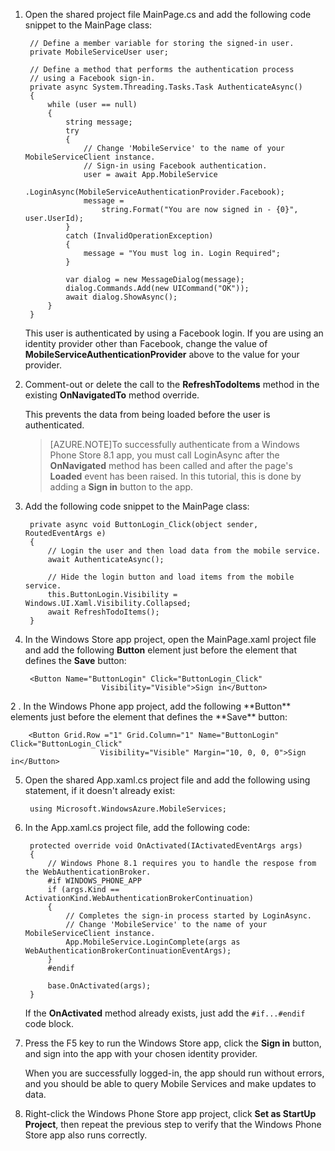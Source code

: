 
1. Open the shared project file MainPage.cs and add the following code snippet to the MainPage class:
	
		// Define a member variable for storing the signed-in user. 
        private MobileServiceUser user;

		// Define a method that performs the authentication process
		// using a Facebook sign-in. 
        private async System.Threading.Tasks.Task AuthenticateAsync()
        {
            while (user == null)
            {
                string message;
                try
                {
					// Change 'MobileService' to the name of your MobileServiceClient instance.
					// Sign-in using Facebook authentication.
                    user = await App.MobileService
                        .LoginAsync(MobileServiceAuthenticationProvider.Facebook);
                    message = 
                        string.Format("You are now signed in - {0}", user.UserId);
                }
                catch (InvalidOperationException)
                {
                    message = "You must log in. Login Required";
                }
                        
                var dialog = new MessageDialog(message);
                dialog.Commands.Add(new UICommand("OK"));
                await dialog.ShowAsync();
            }
        }

    This user is authenticated by using a Facebook login. If you are using an identity provider other than Facebook, change the value of **MobileServiceAuthenticationProvider** above to the value for your provider.

3. Comment-out or delete the call to the **RefreshTodoItems** method in the existing **OnNavigatedTo** method override.

	This prevents the data from being loaded before the user is authenticated.

	>[AZURE.NOTE]To successfully authenticate from a Windows Phone Store 8.1 app, you must call LoginAsync after the **OnNavigated** method has been called and after the page's **Loaded** event has been raised. In this tutorial, this is done by adding a **Sign in** button to the app.

4. Add the following code snippet to the MainPage class:

        private async void ButtonLogin_Click(object sender, RoutedEventArgs e)
        {
            // Login the user and then load data from the mobile service.
            await AuthenticateAsync();

            // Hide the login button and load items from the mobile service.
            this.ButtonLogin.Visibility = Windows.UI.Xaml.Visibility.Collapsed;
            await RefreshTodoItems();
        }
		
5. In the Windows Store app project, open the MainPage.xaml project file and add the following **Button** element just before the element that defines the **Save** button:

		<Button Name="ButtonLogin" Click="ButtonLogin_Click" 
                        Visibility="Visible">Sign in</Button>

<!-- deleted by customization 6 --><!-- keep by customization: begin --> 2 <!-- keep by customization: end -->. In the Windows Phone app project, add the following **Button** elements just before the element that defines the **Save** button:

		<Button Grid.Row ="1" Grid.Column="1" Name="ButtonLogin" Click="ButtonLogin_Click" 
                        Visibility="Visible" Margin="10, 0, 0, 0">Sign in</Button> 

5. Open the shared App.xaml.cs project file and add the following using statement, if it doesn't already exist:

        using Microsoft.WindowsAzure.MobileServices;  
 
6. In the App.xaml.cs project file, add the following code:

        protected override void OnActivated(IActivatedEventArgs args)
        {
			// Windows Phone 8.1 requires you to handle the respose from the WebAuthenticationBroker.
            #if WINDOWS_PHONE_APP
            if (args.Kind == ActivationKind.WebAuthenticationBrokerContinuation)
            {
				// Completes the sign-in process started by LoginAsync.
				// Change 'MobileService' to the name of your MobileServiceClient instance. 
                App.MobileService.LoginComplete(args as WebAuthenticationBrokerContinuationEventArgs);
            }
            #endif

            base.OnActivated(args);
        }

	If the **OnActivated** method already exists, just add the `#if...#endif` code block.

8. Press the F5 key to run the Windows Store app, click the **Sign in** button, and sign into the app with your chosen identity provider. 

   	When you are successfully logged-in, the app should run without errors, and you should be able to query Mobile Services and make updates to data.

9. Right-click the Windows Phone Store app project, click **Set as StartUp Project**, then repeat the previous step to verify that the Windows Phone Store app also runs correctly.  
